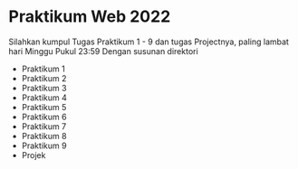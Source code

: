 # Praktikum Web 2022
Silahkan kumpul Tugas Praktikum 1 - 9 dan tugas Projectnya, paling lambat hari Minggu Pukul 23:59 
Dengan susunan direktori 
- Praktikum 1
- Praktikum 2
- Praktikum 3
- Praktikum 4
- Praktikum 5
- Praktikum 6
- Praktikum 7
- Praktikum 8
- Praktikum 9
- Projek


